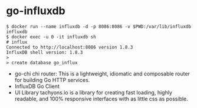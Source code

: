 # go-influxdb

```
$ docker run --name influxdb -d -p 8086:8086 -v $PWD:/var/lib/influxdb influxdb
$ docker exec -u 0 -it influxdb sh
# influx
Connected to http://localhost:8086 version 1.8.3
InfluxDB shell version: 1.8.3
>
> create database go_influx
```

- go-chi chi router: This is a lightweight, idiomatic and composable router for building Go HTTP services.
- InfluxDB Go Client
- UI Library tachyons.io is a library for creating fast loading, highly readable, and 100% responsive interfaces with as little css as possible.